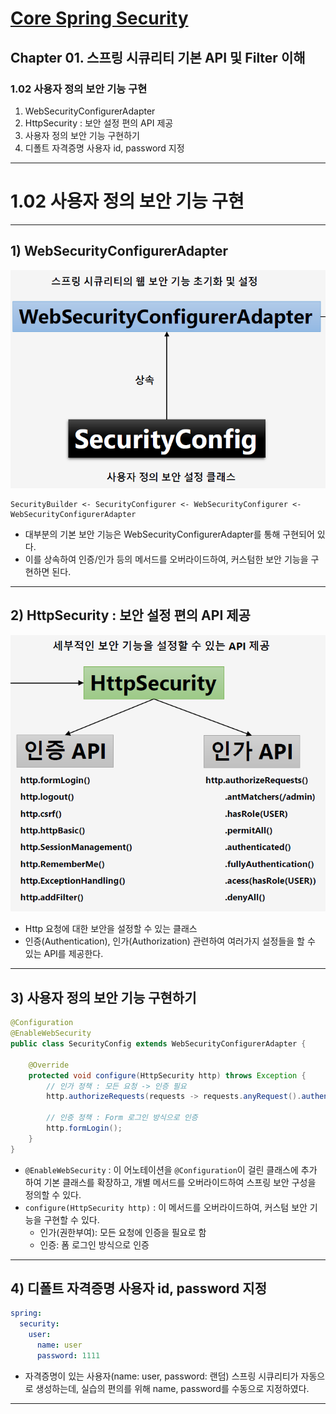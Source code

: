 # <a href = "../README.md" target="_blank">Core Spring Security</a>
## Chapter 01. 스프링 시큐리티 기본 API 및 Filter 이해
### 1.02 사용자 정의 보안 기능 구현
1) WebSecurityConfigurerAdapter
2) HttpSecurity : 보안 설정 편의 API 제공
3) 사용자 정의 보안 기능 구현하기
4) 디폴트 자격증명 사용자 id, password 지정

---

# 1.02 사용자 정의 보안 기능 구현

---

## 1) WebSecurityConfigurerAdapter

![web-security-configurer-adapter](img/web-security-configurer-adapter.png)

```shell
SecurityBuilder <- SecurityConfigurer <- WebSecurityConfigurer <- WebSecurityConfigurerAdapter
```
- 대부분의 기본 보안 기능은 WebSecurityConfigurerAdapter를 통해 구현되어 있다.
- 이를 상속하여 인증/인가 등의 메서드를 오버라이드하여, 커스텀한 보안 기능을 구현하면 된다.

---

## 2) HttpSecurity : 보안 설정 편의 API 제공

![http-security](img/http-security.png)

- Http 요청에 대한 보안을 설정할 수 있는 클래스
- 인증(Authentication), 인가(Authorization) 관련하여 여러가지 설정들을 할 수 있는 API를 제공한다.

---

## 3) 사용자 정의 보안 기능 구현하기
```java
@Configuration
@EnableWebSecurity
public class SecurityConfig extends WebSecurityConfigurerAdapter {

    @Override
    protected void configure(HttpSecurity http) throws Exception {
        // 인가 정책 : 모든 요청 -> 인증 필요
        http.authorizeRequests(requests -> requests.anyRequest().authenticated());

        // 인증 정책 : Form 로그인 방식으로 인증
        http.formLogin();
    }
}
```
- `@EnableWebSecurity` : 이 어노테이션을 `@Configuration`이 걸린 클래스에 추가 하여 기본 클래스를
확장하고, 개별 메서드를 오버라이드하여 스프링 보안 구성을 정의할 수 있다.
- `configure(HttpSecurity http)` : 이 메서드를 오버라이드하여, 커스텀 보안 기능을 구현할 수 있다.
  - 인가(권한부여): 모든 요청에 인증을 필요로 함
  - 인증: 폼 로그인 방식으로 인증

---

## 4) 디폴트 자격증명 사용자 id, password 지정
```yaml
spring:
  security:
    user:
      name: user
      password: 1111

```
- 자격증명이 있는 사용자(name: user, password: 랜덤) 스프링 시큐리티가 자동으로 생성하는데,
실습의 편의를 위해 name, password를 수동으로 지정하였다.

---
